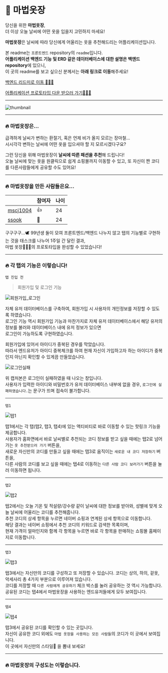 # 🧙 마법옷장
당신을 위한 **마법옷장**,    
더 이상 오늘 날씨에 어떤 옷을 입을지 고민하지 마세요!   

**마법옷장**은 날씨에 따라 당신에게 어울리는 옷을 추천해드리는 어플리케이션입니다.

본 readme는 `프론트엔드` repository의 `readme`입니다.     
**어플리케이션 백엔드 기능 및 ERD 같은 데이터베이스에 대한 설명은 백엔드 repository**에 있으니,     
이 곳의 readme를 보고 싶으신 분께서는 **아래 링크로 이동**해주세요!

[백엔드 리드미로 이동 🚶🏻‍♂️](https://github.com/ssook1222/madcamp_week2_server)

[어플리케이션 프로토타입 다운 받으러 가기🚶🏻‍♀️](https://drive.google.com/file/d/1aBmzPkRekIs_3M5biMXd-knHz4tfLSt7/view?usp=sharing)

---

![thumbnail](https://user-images.githubusercontent.com/60427387/178412572-217cf3c2-c2f1-4945-b314-6c6a498654f2.png)

---    

### 🔥 마법옷장은...

급격하게 날씨가 변하는 환절기, 혹은 언제 비가 올지 모르는 장마철...     
시시각각 변하는 날씨에 어떤 옷을 입으셔야 할 지 모르시겠다구요?    

그런 당신을 위해 마법옷장이 **날씨에 따른 패션을 추천**해 드립니다!      
오늘 날씨에 맞는 옷을 원클릭으로 쉽게 쇼핑몰까지 이동할 수 있고, 또 자신이 짠 코디를 다른사람들에게 공유할 수도 있어요!    

---

### 🔥 마법옷장을 만든 사람들은요...

|     |참여자|나이|
|------|---|---|
|[mscj1004](https://github.com/mscj1004)|👍|24|
|[ssook](https://github.com/ssook1222)|🌱|24|

구구구구...🕊 99년생 둘이 모여 프론트엔드/백엔드 나누지 않고 탭의 기능별로 구현하는 것을 태스크를 나누어 1주일 간 달린 결과,    
마법 옷장🧙🏻‍♀️의 프로토타입을 완성할 수 있었습니다!   


---

### 🔥 각 탭의 기능은 이렇습니다!

`탭 진입 전`

> 회원가입 및 로그인 기능   

![회원가입_로그인](https://user-images.githubusercontent.com/60427387/178418028-a903c50a-c749-4766-a75a-d0e170a03cc9.gif)

자체 유저 데이터베이스를 구축하여, 회원가입 시 사용자의 개인정보를 저장할 수 있도록 하였습니다.   
로그인 기능 역시 회원가입 기능과 마찬가지로 자체 유저 데이터베이스에서 해당 유저의 정보를 불러와 데이터베이스 내에 유저 정보가 있으면     
로그인이 가능하도록 구현하였습니다.   
      
회원가입에 있어서 아이디가 중복된 경우를 막았습니다.   
따라서 엔드유저가 아이디 중복체크를 하여 현재 자신이 가입하고자 하는 아이디가 중복인지 아닌지 확인할 수 있게끔 만들었습니다.    

![로그인실패](https://user-images.githubusercontent.com/60427387/178418246-bb94a249-13f3-4288-9311-046af418fcbf.gif)
     
위 캡처본은 로그인이 실패하였을 때 나오는 창입니다.    
사용자가 입력한 아이디와 비밀번호가 유저 데이터베이스 내부에 없을 경우, `로그인에 실패하였습니다.`는 문구가 뜨며 접속이 불가합니다.     

---

`탭1`    

![탭1](https://user-images.githubusercontent.com/60427387/178418539-65db8595-fc2a-4149-a4aa-3d9201928495.gif)

탭1에서는 각 탭(탭2, 탭3, 탭4)에 있는 액티비티로 바로 이동할 수 있는 핫링크 기능을 제공합니다.    
사용자가 홈화면에서 바로 날씨별로 추천되는 코디 정보를 받고 싶을 때에는 탭2로 넘어가는 `옷 추천받으러 가기` 버튼을,    
새로운 자신만의 코디를 만들고 싶을 때에는 탭3로 움직이는 `새로운 내 코디 저장하기` 버튼을,   
다른 사람의 코디를 보고 싶을 때에는 탭4로 이동하는 `다른 사람 코디 보러가기` 버튼을 눌러 이동하면 됩니다.

---

`탭2`
     
![탭2](https://user-images.githubusercontent.com/60427387/178418863-cd4fa463-aea9-457e-a9cb-5cc604431677.gif)
    
탭2에서는 오늘 기온 및 적설량/강수량 같이 날씨에 대한 정보를 받아와, 성별에 맞게 오늘 날씨에 어울리는 코디를 추천해줍니다.   
추천 코디의 상세 항목을 누르면 네이버 쇼핑과 연계된 상세 항목으로 이동합니다.   
해당 결과는 네이버 쇼핑에서 추천 코디의 키워드로 검색한 목록이며,   
현재 가격이 얼마인지와 함께 각 항목을 누르면 바로 각 항목을 판매하는 쇼핑몰 홈페이지로 이동합니다.    

----


`탭3`


![탭3](https://user-images.githubusercontent.com/60427387/178419406-60329c86-5f6b-438f-a8b1-7b7edeb024bb.gif)


탭3에서는 자신만의 코디를 구성하고 또 저장할 수 있습니다. 코디는 상의, 하의, 겉옷, 악세사리 총 4가지 부분으로 이루어져 있습니다.    
코디를 저장할 때 `다른 사람에게 공유하기` 체크 박스를 눌러 공유하는 것 역시 가능합니다.   
공유된 코디는 탭4에서 마법옷장을 사용하는 엔드유저들에게 모두 보여집니다.    


---

`탭4`

![탭4](https://user-images.githubusercontent.com/60427387/178419707-c5b5d7d1-a8a6-47b3-868b-21f63f92ac01.gif)

탭3에서 공유된 코디를 확인할 수 있는 곳입니다.   
자신이 공유한 코디 외에도 `마법 옷장을 사용하는 모든 사람들`의 코디가 이 곳에서 보여집니다.   
이 곳에서 자신만의 스타일👕 을 뽐내 보세요! 


---

### 🔥 **마법옷장의 구성도**는 이렇습니다.   





